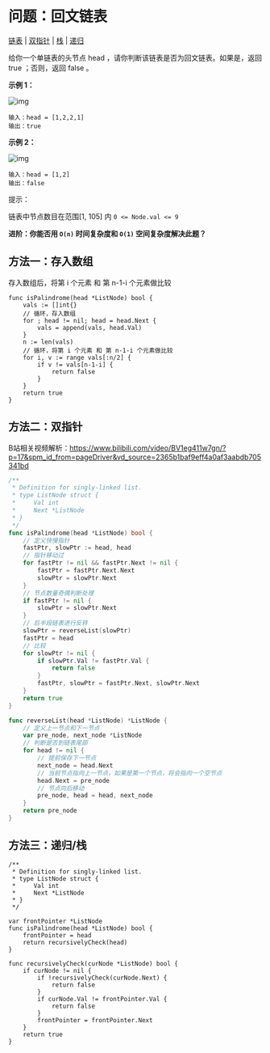 

# 问题：回文链表

[链表](/classify/algorithm/基础数据结构-链表) | [双指针](/classify/algorithm/技巧-双指针) | [栈](/classify/algorithm/基础数据结构-栈)  | [递归](/classify/algorithm/算法-递归) 

给你一个单链表的头节点 head ，请你判断该链表是否为回文链表。如果是，返回 true ；否则，返回 false 。

**示例 1：**

![img](https://assets.leetcode.com/uploads/2021/03/03/pal1linked-list.jpg)

```
输入：head = [1,2,2,1]
输出：true
```

**示例 2：**

![img](https://assets.leetcode.com/uploads/2021/03/03/pal2linked-list.jpg)

```
输入：head = [1,2]
输出：false
```


提示：

链表中节点数目在范围[1, 105] 内
`0 <= Node.val <= 9`

**进阶：你能否用 `O(n)` 时间复杂度和 `O(1)` 空间复杂度解决此题？**

## 方法一：存入数组

存入数组后，将第 i 个元素 和 第 n-1-i 个元素做比较

```
func isPalindrome(head *ListNode) bool {
    vals := []int{}
    // 循环，存入数组
    for ; head != nil; head = head.Next {
        vals = append(vals, head.Val)
    }
    n := len(vals)
    // 循环，将第 i 个元素 和 第 n-1-i 个元素做比较
    for i, v := range vals[:n/2] {
        if v != vals[n-1-i] {
            return false
        }
    }
    return true
}
```



## 方法二：双指针

B站相关视频解析：https://www.bilibili.com/video/BV1eg411w7gn/?p=17&spm_id_from=pageDriver&vd_source=2365b1baf9eff4a0af3aabdb705341bd

```go
/**
 * Definition for singly-linked list.
 * type ListNode struct {
 *     Val int
 *     Next *ListNode
 * }
 */
func isPalindrome(head *ListNode) bool {
    // 定义快慢指针
    fastPtr, slowPtr := head, head
    // 指针移动过
    for fastPtr != nil && fastPtr.Next != nil {
        fastPtr = fastPtr.Next.Next
        slowPtr = slowPtr.Next
    }
    // 节点数量奇偶判断处理
    if fastPtr != nil {
        slowPtr = slowPtr.Next
    }
    // 后半段链表进行反转
    slowPtr = reverseList(slowPtr)
    fastPtr = head
	// 比较
    for slowPtr != nil {
        if slowPtr.Val != fastPtr.Val {
            return false
        }
        fastPtr, slowPtr = fastPtr.Next, slowPtr.Next
    }
    return true
}

func reverseList(head *ListNode) *ListNode {
    // 定义上一节点和下一节点
    var pre_node, next_node *ListNode
    // 判断是否到链表尾部
    for head != nil {
        // 提前保存下一节点
        next_node = head.Next
        // 当前节点指向上一节点，如果是第一个节点，将会指向一个空节点
        head.Next = pre_node
        // 节点向后移动
        pre_node, head = head, next_node
    }
    return pre_node
}
```

## 方法三：递归/栈

```
/**
 * Definition for singly-linked list.
 * type ListNode struct {
 *     Val int
 *     Next *ListNode
 * }
 */
 
var frontPointer *ListNode
func isPalindrome(head *ListNode) bool {
    frontPointer = head
    return recursivelyCheck(head)
}

func recursivelyCheck(curNode *ListNode) bool {
    if curNode != nil {
        if !recursivelyCheck(curNode.Next) {
            return false
        }
        if curNode.Val != frontPointer.Val {
            return false
        }
        frontPointer = frontPointer.Next
    }
    return true
}
```

